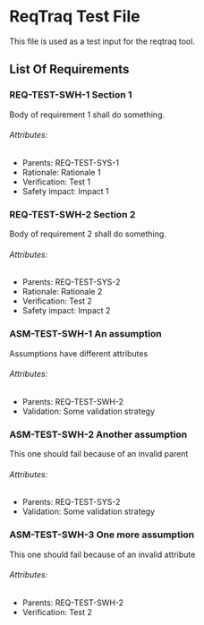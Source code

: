 # ReqTraq Test File

This file is used as a test input for the reqtraq tool.

## List Of Requirements

### REQ-TEST-SWH-1 Section 1

Body of requirement 1 shall do something.

###### Attributes:
- Parents: REQ-TEST-SYS-1
- Rationale: Rationale 1
- Verification: Test 1
- Safety impact: Impact 1

### REQ-TEST-SWH-2 Section 2

Body of requirement 2 shall do something.

###### Attributes:
- Parents: REQ-TEST-SYS-2
- Rationale: Rationale 2
- Verification: Test 2
- Safety impact: Impact 2

### ASM-TEST-SWH-1 An assumption

Assumptions have different attributes

###### Attributes:
- Parents: REQ-TEST-SWH-2
- Validation: Some validation strategy

### ASM-TEST-SWH-2 Another assumption

This one should fail because of an invalid parent

###### Attributes:
- Parents: REQ-TEST-SYS-2
- Validation: Some validation strategy

### ASM-TEST-SWH-3 One more assumption

This one should fail because of an invalid attribute

###### Attributes:
- Parents: REQ-TEST-SWH-2
- Verification: Test 2
